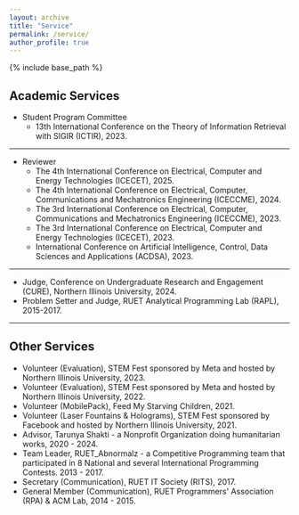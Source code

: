```yaml
---
layout: archive
title: "Service"
permalink: /service/
author_profile: true
---
```


{% include base_path %}


Academic Services
-----------------

* Student Program Committee
  * 13th International Conference on the Theory of Information Retrieval with SIGIR (ICTIR), 2023.

------------
* Reviewer
  * The 4th International Conference on Electrical, Computer and Energy Technologies (ICECET), 2025.
  * The 4th International Conference on Electrical, Computer, Communications and Mechatronics Engineering (ICECCME), 2024.
  * The 3rd International Conference on Electrical, Computer, Communications and Mechatronics Engineering
(ICECCME), 2023.
  * The 3rd International Conference on Electrical, Computer and Energy Technologies (ICECET), 2023.
  * International Conference on Artificial Intelligence, Control, Data Sciences and Applications (ACDSA), 2023.

-------------
* Judge, Conference on Undergraduate Research and Engagement (CURE), Northern Illinois University, 2024.
* Problem Setter and Judge, RUET Analytical Programming Lab (RAPL), 2015-2017. 

-----------------

Other Services
--------------

* Volunteer (Evaluation), STEM Fest sponsored by Meta and hosted by Northern Illinois University, 2023.
* Volunteer (Evaluation), STEM Fest sponsored by Meta and hosted by Northern Illinois University, 2022.
* Volunteer (MobilePack), Feed My Starving Children, 2021.
* Volunteer (Laser Fountains & Holograms), STEM Fest sponsored by Facebook and hosted by Northern Illinois University, 2021.
* Advisor, Tarunya Shakti - a Nonprofit Organization doing humanitarian works, 2020 - 2024.
* Team Leader, RUET_Abnormalz - a Competitive Programming team that participated in 8 National and several International Programming Contests. 2013 - 2017.
* Secretary (Communication), RUET IT Society (RITS), 2017.
* General Member (Communication), RUET Programmers' Association (RPA) & ACM Lab, 2014 - 2015.
